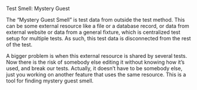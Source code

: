 Test Smell: Mystery Guest

The “Mystery Guest Smell” is test data from outside the test method. This can be some external resource like a file or a database record, or data from external website or data from a general fixture, which is centralized test setup for multiple tests. As such, this test data is disconnected from the rest of the test.


A bigger problem is when this external resource is shared by several tests. Now there is the risk of somebody else editing it without knowing how it’s used, and break our tests. Actually, it doesn’t have to be somebody else, just you working on another feature that uses the same resource. This is a tool for finding mystery guest smell.
